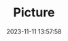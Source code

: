 ---
weight: 1
images:
- /images/edited/214.jpeg
title: Picture
date: 2023-11-11 13:57:58
tags: [luminar neo,work,person]
---